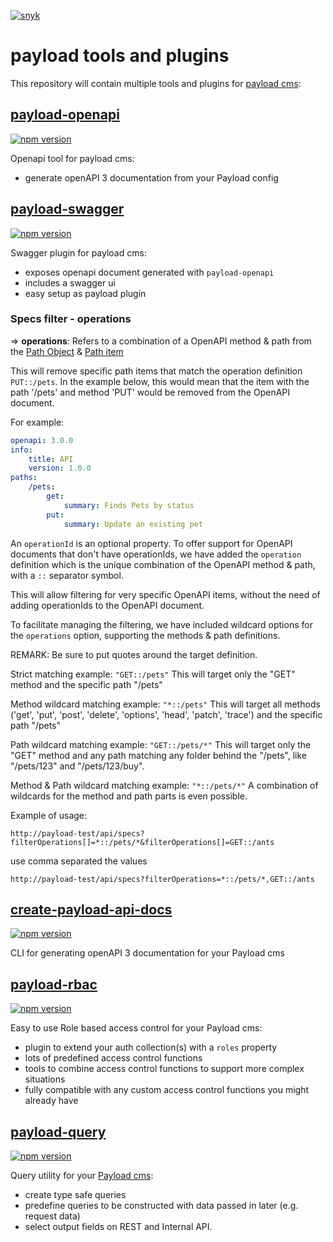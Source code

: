 [![snyk](https://snyk.io/test/github/teunmooij/payload-tools/badge.svg)](https://snyk.io/test/github/teunmooij/payload-tools)

# payload tools and plugins

This repository will contain multiple tools and plugins for [payload cms](https://payloadcms.com):

## [payload-openapi](./packages/openapi/README.md)

[![npm version](https://badge.fury.io/js/payload-openapi.svg)](https://www.npmjs.com/package/payload-openapi)

Openapi tool for payload cms:

- generate openAPI 3 documentation from your Payload config

## [payload-swagger](./packages/swagger/README.md)

[![npm version](https://badge.fury.io/js/payload-swagger.svg)](https://www.npmjs.com/package/payload-swagger)

Swagger plugin for payload cms:

- exposes openapi document generated with `payload-openapi`
- includes a swagger ui
- easy setup as payload plugin

### Specs filter - operations

=> **operations**: Refers to a combination of a OpenAPI method & path from the [Path Object](https://spec.openapis.org/oas/v3.0.3.html#paths-object)
& [Path item](https://spec.openapis.org/oas/v3.0.3.html#path-item-object)

This will remove specific path items that match the operation definition `PUT::/pets`. In the example below, this would
mean that the item with the path '/pets' and method 'PUT' would be removed from the OpenAPI document.

For example:

```yaml
openapi: 3.0.0
info:
    title: API
    version: 1.0.0
paths:
    /pets:
        get:
            summary: Finds Pets by status
        put:
            summary: Update an existing pet
```

An `operationId` is an optional property. To offer support for OpenAPI documents that don't have operationIds, we have
added the `operation` definition which is the unique combination of the OpenAPI method & path, with a `::` separator
symbol.

This will allow filtering for very specific OpenAPI items, without the need of adding operationIds to the OpenAPI
document.

To facilitate managing the filtering, we have included wildcard options for the `operations` option, supporting the
methods & path definitions.

REMARK: Be sure to put quotes around the target definition.

Strict matching example: `"GET::/pets"`
This will target only the "GET" method and the specific path "/pets"

Method wildcard matching example: `"*::/pets"`
This will target all methods ('get', 'put', 'post', 'delete', 'options', 'head', 'patch', 'trace') and the specific
path "/pets"

Path wildcard matching example: `"GET::/pets/*"`
This will target only the "GET" method and any path matching any folder behind the "/pets", like "/pets/123" and
"/pets/123/buy".

Method & Path wildcard matching example: `"*::/pets/*"`
A combination of wildcards for the method and path parts is even possible.

Example of usage:
```
http://payload-test/api/specs?filterOperations[]=*::/pets/*&filterOperations[]=GET::/ants
```

use comma separated the values
```
http://payload-test/api/specs?filterOperations=*::/pets/*,GET::/ants
```


## [create-payload-api-docs](./packages/create-api-docs/README.md)

[![npm version](https://badge.fury.io/js/create-payload-api-docs.svg)](https://www.npmjs.com/package/create-payload-api-docs)

CLI for generating openAPI 3 documentation for your Payload cms

## [payload-rbac](./packages/rbac/README.md)

[![npm version](https://badge.fury.io/js/payload-rbac.svg)](https://www.npmjs.com/package/payload-rbac)

Easy to use Role based access control for your Payload cms:

- plugin to extend your auth collection(s) with a `roles` property
- lots of predefined access control functions
- tools to combine access control functions to support more complex situations
- fully compatible with any custom access control functions you might already have

## [payload-query](./packages/query/README.md)

[![npm version](https://badge.fury.io/js/payload-query.svg)](https://www.npmjs.com/package/payload-query)

Query utility for your [Payload cms](https://payloadcms.com):

- create type safe queries
- predefine queries to be constructed with data passed in later (e.g. request data)
- select output fields on REST and Internal API.
